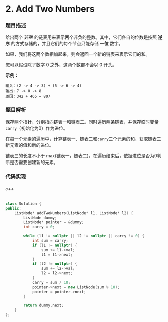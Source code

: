 # 2. Add Two Numbers

### 题目描述

给出两个 **非空** 的链表用来表示两个非负的整数。其中，它们各自的位数是按照 **逆序** 的方式存储的，并且它们的每个节点只能存储 **一位** 数字。

如果，我们将这两个数相加起来，则会返回一个新的链表来表示它们的和。

您可以假设除了数字 0 之外，这两个数都不会以 0 开头。

**示例：**

```
输入：(2 -> 4 -> 3) + (5 -> 6 -> 4)
输出：7 -> 0 -> 8
原因：342 + 465 = 807
```

### 题目解析

保存两个指针，分别指向链表一和链表二。同时遍历两条链表，并保存临时变量`carry`（初始化为0）作为进位。

在每一个元素的遍历中，计算链表一、链表二和`carry`三个元素的和，获取链表三新元素的值和新的进位。

链表三的长度不小于 max(链表一，链表二)，在遍历结束后，依据进位是否为0判断是否需要创建新的元素。

### 代码实现

###### c++

``` c++
class Solution {
public:
    ListNode* addTwoNumbers(ListNode* l1, ListNode* l2) {
        ListNode dummy; 
        ListNode* pointer = &dummy;
        int carry = 0;

        while (l1 != nullptr || l2 != nullptr || carry != 0) {
            int sum = carry;
            if (l1 != nullptr) {
                sum += l1->val;
                l1 = l1->next;
            }
            if (l2 != nullptr) {
                sum += l2->val;
                l2 = l2->next;
            }
            carry = sum / 10;
            pointer->next = new ListNode(sum % 10);
            pointer = pointer->next;
        }

        return dummy.next;
    }
};
```